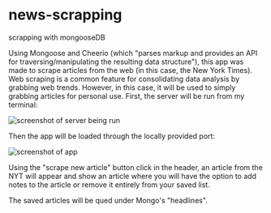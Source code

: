 # news-scrapping
scrapping with mongooseDB

Using Mongoose and Cheerio (which "parses markup and provides an API for traversing/manipulating the resulting data structure"), this app
was made to scrape articles from the web (in this case, the New York Times). Web scraping is a common feature for consolidating data 
analysis by grabbing web trends. However, in this case, it will be used to simply grabbing articles for personal use. First, the server
will be run from my terminal:

![screenshot of server being run](https://i.imgur.com/VPUGk6X.png)

Then the app will be loaded through the locally provided port:

![screenshot of app](https://i.imgur.com/jVkB7IP.png)

Using the "scrape new article" button click in the header, an article from the NYT will appear and show an article where you will have the option to add notes to the article or remove it entirely from your saved list. 

The saved articles will be qued under Mongo's "headlines". 
